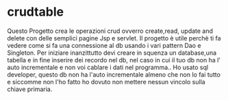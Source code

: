 # crudtable
Questo Progetto crea le operazioni crud ovverro create,read, update and delete con delle semplici pagine Jsp e servlet.
Il progetto è utile perchè ti fa vedere come si fa una connessione al db usando i vari pattern Dao e Singleton.
Per iniziare inanzittutto devi creare in squenza un database,una tabella e in fine inserire dei recordo nel db, nel caso in cui
il tuo db non ha l' auto incrementale e non voi cablare i dati nel programma..
Ho usato sql developer, questo db non ha l'auto incrementale almeno che   non lo fai tutto e siccomme non l'ho fatto
ho dovuto non mettere nessun vincolo sulla chiave primaria.
